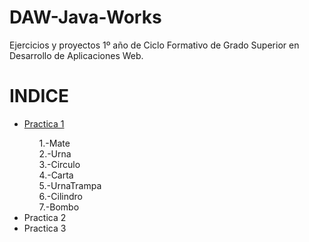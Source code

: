 # DAW-Java-Works
Ejercicios y proyectos 1º año de Ciclo Formativo de Grado Superior en Desarrollo de Aplicaciones Web.

<h1>INDICE</h1>
	<ul>
		<li><a href="#Practica1">Practica 1</a></li>
			<ol>
				1.-Mate <br>
				2.-Urna <br>
				3.-Circulo <br>
				4.-Carta <br>
				5.-UrnaTrampa <br>
				6.-Cilindro <br>
				7.-Bombo <br>
			</ol>
		<li>Practica 2</li>
		<li>Practica 3</li>
	</ul>
